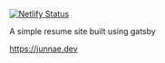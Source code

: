 [![Netlify Status](https://api.netlify.com/api/v1/badges/1b2e3db6-f72a-4dad-9f58-634ed8da3353/deploy-status)](https://app.netlify.com/sites/junnae-dev/deploys)

A simple resume site built using gatsby

https://junnae.dev
